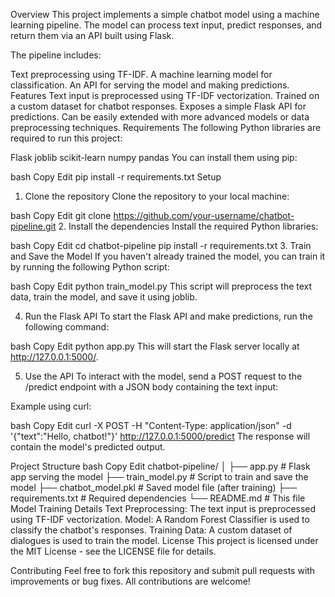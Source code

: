 Overview
This project implements a simple chatbot model using a machine learning pipeline. The model can process text input, predict responses, and return them via an API built using Flask.

The pipeline includes:

Text preprocessing using TF-IDF.
A machine learning model for classification.
An API for serving the model and making predictions.
Features
Text input is preprocessed using TF-IDF vectorization.
Trained on a custom dataset for chatbot responses.
Exposes a simple Flask API for predictions.
Can be easily extended with more advanced models or data preprocessing techniques.
Requirements
The following Python libraries are required to run this project:

Flask
joblib
scikit-learn
numpy
pandas
You can install them using pip:

bash
Copy
Edit
pip install -r requirements.txt
Setup
1. Clone the repository
Clone the repository to your local machine:

bash
Copy
Edit
git clone https://github.com/your-username/chatbot-pipeline.git
2. Install the dependencies
Install the required Python libraries:

bash
Copy
Edit
cd chatbot-pipeline
pip install -r requirements.txt
3. Train and Save the Model
If you haven't already trained the model, you can train it by running the following Python script:

bash
Copy
Edit
python train_model.py
This script will preprocess the text data, train the model, and save it using joblib.

4. Run the Flask API
To start the Flask API and make predictions, run the following command:

bash
Copy
Edit
python app.py
This will start the Flask server locally at http://127.0.0.1:5000/.

5. Use the API
To interact with the model, send a POST request to the /predict endpoint with a JSON body containing the text input:

Example using curl:

bash
Copy
Edit
curl -X POST -H "Content-Type: application/json" -d '{"text":"Hello, chatbot!"}' http://127.0.0.1:5000/predict
The response will contain the model's predicted output.

Project Structure
bash
Copy
Edit
chatbot-pipeline/
│
├── app.py            # Flask app serving the model
├── train_model.py    # Script to train and save the model
├── chatbot_model.pkl # Saved model file (after training)
├── requirements.txt  # Required dependencies
└── README.md         # This file
Model Training Details
Text Preprocessing: The text input is preprocessed using TF-IDF vectorization.
Model: A Random Forest Classifier is used to classify the chatbot's responses.
Training Data: A custom dataset of dialogues is used to train the model.
License
This project is licensed under the MIT License - see the LICENSE file for details.

Contributing
Feel free to fork this repository and submit pull requests with improvements or bug fixes. All contributions are welcome!

